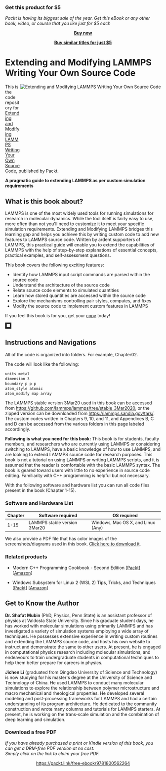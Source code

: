 
### Get this product for $5

<i>Packt is having its biggest sale of the year. Get this eBook or any other book, video, or course that you like just for $5 each</i>


<b><p align='center'>[Buy now](https://packt.link/9781800562264)</p></b>


<b><p align='center'>[Buy similar titles for just $5](https://subscription.packtpub.com/search)</p></b>


# Extending and Modifying LAMMPS Writing Your Own Source Code

<a href="https://www.packtpub.com/programming/extending-and-modifying-lammps-writing-your-own-source-code?utm_source=github&utm_medium=repository&utm_campaign=9781800562264"><img src="https://static.packt-cdn.com/products/9781800562264/cover/smaller" alt="Extending and Modifying LAMMPS Writing Your Own Source Code" height="256px" align="right"></a>

This is the code repository for [Extending and Modifying LAMMPS Writing Your Own Source Code](https://www.packtpub.com/programming/extending-and-modifying-lammps-writing-your-own-source-code?utm_source=github&utm_medium=repository&utm_campaign=9781800562264), published by Packt.

**A pragmatic guide to extending LAMMPS as per custom simulation requirements**

## What is this book about?
LAMMPS is one of the most widely used tools for running simulations for research in molecular dynamics. While the tool itself is fairly easy to use, more often than not you'll need to customize it to meet your specific simulation requirements. Extending and Modifying LAMMPS bridges this learning gap and helps you achieve this by writing custom code to add new features to LAMMPS source code. Written by ardent supporters of LAMMPS, this practical guide will enable you to extend the capabilities of LAMMPS with the help of step-by-step explanations of essential concepts, practical examples, and self-assessment questions. 

This book covers the following exciting features:
* Identify how LAMMPS input script commands are parsed within the source code
* Understand the architecture of the source code
* Relate source code elements to simulated quantities
* Learn how stored quantities are accessed within the source code
* Explore the mechanisms controlling pair styles, computes, and fixes
* Modify the source code to implement custom features in LAMMPS

If you feel this book is for you, get your [copy](https://www.amazon.com/dp/1800562268) today!

<a href="https://www.packtpub.com/?utm_source=github&utm_medium=banner&utm_campaign=GitHubBanner"><img src="https://raw.githubusercontent.com/PacktPublishing/GitHub/master/GitHub.png" 
alt="https://www.packtpub.com/" border="5" /></a>

## Instructions and Navigations
All of the code is organized into folders. For example, Chapter02.

The code will look like the following:
```
units metal
dimension 3
boundary p p p
atom_style atomic
atom_modify map array
```
The LAMMPS stable version 3Mar20 used in this book can be accessed from https://github.com/lammps/lammps/tree/stable_3Mar2020, or the zipped version can be downloaded from https://lammps.sandia.gov/tars/. The custom codes written in Chapters 9, 10, and 11, and Appendices B, C and D can be accessed from the various folders in this page labeled accordingly.

**Following is what you need for this book:**
This book is for students, faculty members, and researchers who are currently using LAMMPS or considering switching to LAMMPS, have a basic knowledge of how to use LAMMPS, and are looking to extend LAMMPS source code for research purposes. This book is not a tutorial on using LAMMPS or writing LAMMPS scripts, and it is assumed that the reader is comfortable with the basic LAMMPS syntax. The book is geared toward users with little to no experience in source code editing. Familiarity with C++ programming is helpful but not necessary.

With the following software and hardware list you can run all code files present in the book (Chapter 1-15).
### Software and Hardware List
| Chapter | Software required | OS required |
| -------- | ------------------------------------ | ----------------------------------- |
| 1-15 | LAMMPS stable version 3Mar20 | Windows, Mac OS X, and Linux (Any) |

We also provide a PDF file that has color images of the screenshots/diagrams used in this book. [Click here to download it]( https://static.packt-cdn.com/downloads/9781800562264_ColorImages.pdf).

### Related products
* Modern C++ Programming Cookbook - Second Edition [[Packt]](https://www.packtpub.com/product/modern-c-programming-cookbook-second-edition/9781800208988?utm_source=github&utm_medium=repository&utm_campaign=9781800208988) [[Amazon]](https://www.amazon.com/dp/1800208987)

* Windows Subsystem for Linux 2 (WSL 2) Tips, Tricks, and Techniques [[Packt]](https://www.packtpub.com/product/windows-subsystem-for-linux-2-wsl-2-tips-tricks-and-techniques/9781800562448?utm_source=github&utm_medium=repository&utm_campaign=9781800562448) [[Amazon]](https://www.amazon.com/dp/1800562446)

## Get to Know the Author
**Dr. Shafat Mubin**
(PhD, Physics, Penn State) is an assistant professor of physics at Valdosta State University. Since his graduate student days, he has worked with molecular simulations using primarily LAMMPS and has investigated a variety of simulation systems employing a wide array of techniques. He possesses extensive experience in writing custom routines and extending the LAMMPS source code, and hosts his own website to instruct and demonstrate the same to other users. At present, he is engaged in computational physics research including molecular simulations, and endeavours to train undergraduate students in computational techniques to help them better prepare for careers in physics.

**Jichen Li**
(graduated from Qingdao University of Science and Technology) is now studying for his master's degree at the University of Science and Technology of China. He used LAMMPS to conduct many molecular simulations to explore the relationship between polymer microstructure and macro mechanical and rheological properties. He developed several modeling and post-processing frameworks for LAMMPS and had a certain understanding of its program architecture. He dedicated to the community construction and wrote many columns and tutorials for LAMMPS starters. At present, he is working on the trans-scale simulation and the combination of deep learning and simulation.
### Download a free PDF

 <i>If you have already purchased a print or Kindle version of this book, you can get a DRM-free PDF version at no cost.<br>Simply click on the link to claim your free PDF.</i>
<p align="center"> <a href="https://packt.link/free-ebook/9781800562264">https://packt.link/free-ebook/9781800562264 </a> </p>